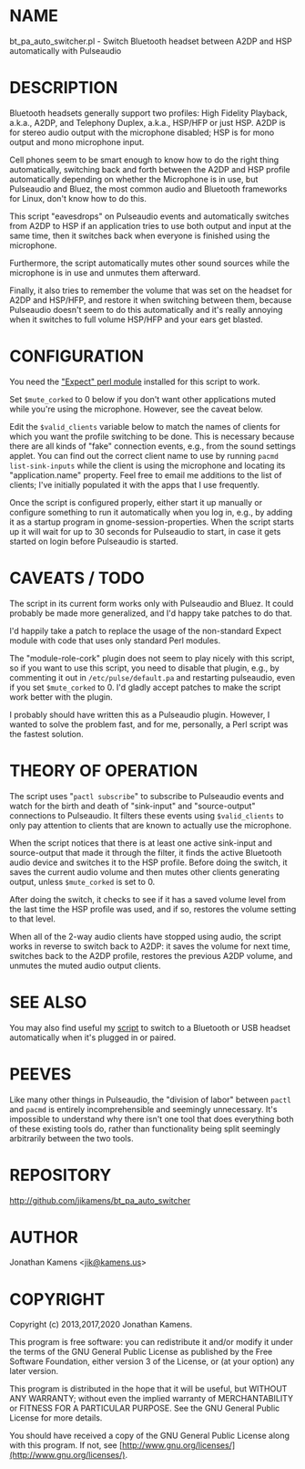 # NAME

bt_pa_auto_switcher.pl - Switch Bluetooth headset between A2DP and HSP
automatically with Pulseaudio

# DESCRIPTION

Bluetooth headsets generally support two profiles: High Fidelity
Playback, a.k.a., A2DP, and Telephony Duplex, a.k.a., HSP/HFP or just
HSP. A2DP is for stereo audio output with the microphone disabled; HSP
is for mono output and mono microphone input.

Cell phones seem to be smart enough to know how to do the right thing
automatically, switching back and forth between the A2DP and HSP
profile automatically depending on whether the Microphone is in use,
but Pulseaudio and Bluez, the most common audio and Bluetooth
frameworks for Linux, don't know how to do this.

This script "eavesdrops" on Pulseaudio events and automatically
switches from A2DP to HSP if an application tries to use both output
and input at the same time, then it switches back when everyone is
finished using the microphone.

Furthermore, the script automatically mutes other sound sources while
the microphone is in use and unmutes them afterward.

Finally, it also tries to remember the volume that was set on the
headset for A2DP and HSP/HFP, and restore it when switching between
them, because Pulseaudio doesn't seem to do this automatically and
it's really annoying when it switches to full volume HSP/HFP and your
ears get blasted.

# CONFIGURATION

You need the ["Expect" perl module](http://search.cpan.org/~rgiersig/Expect-1.21/) installed for
this script to work.

Set `$mute_corked` to 0 below if you don't want other applications
muted while you're using the microphone. However, see the caveat
below.

Edit the `$valid_clients` variable below to match the names of
clients for which you want the profile switching to be done. This is
necessary because there are all kinds of "fake" connection events,
e.g., from the sound settings applet. You can find out the correct
client name to use by running `pacmd list-sink-inputs` while the
client is using the microphone and locating its "application.name"
property.  Feel free to email me additions to the list of clients;
I've initially populated it with the apps that I use frequently.

Once the script is configured properly, either start it up manually or
configure something to run it automatically when you log in, e.g., by
adding it as a startup program in gnome-session-properties. When the
script starts up it will wait for up to 30 seconds for Pulseaudio to
start, in case it gets started on login before Pulseaudio is started.

# CAVEATS / TODO

The script in its current form works only with Pulseaudio and
Bluez. It could probably be made more generalized, and I'd happy take
patches to do that.

I'd happily take a patch to replace the usage of the non-standard
Expect module with code that uses only standard Perl modules.

The "module-role-cork" plugin does not seem to play nicely with this
script, so if you want to use this script, you need to disable that
plugin, e.g., by commenting it out in `/etc/pulse/default.pa` and
restarting pulseaudio, even if you set `$mute_corked` to 0. I'd
gladly accept patches to make the script work better with the plugin.

I probably should have written this as a Pulseaudio plugin. However, I
wanted to solve the problem fast, and for me, personally, a Perl
script was the fastest solution.

# THEORY OF OPERATION

The script uses "`pactl subscribe`" to subscribe to Pulseaudio events
and watch for the birth and death of "sink-input" and "source-output"
connections to Pulseaudio. It filters these events using
`$valid_clients` to only pay attention to clients that are known to
actually use the microphone.

When the script notices that there is at least one active sink-input
and source-output that made it through the filter, it finds the active
Bluetooth audio device and switches it to the HSP profile. Before
doing the switch, it saves the current audio volume and then mutes
other clients generating output, unless `$mute_corked` is set to 0.

After doing the switch, it checks to see if it has a saved volume
level from the last time the HSP profile was used, and if so, restores
the volume setting to that level.

When all of the 2-way audio clients have stopped using audio, the
script works in reverse to switch back to A2DP: it saves the volume
for next time, switches back to the A2DP profile, restores the
previous A2DP volume, and unmutes the muted audio output clients.

# SEE ALSO

You may also find useful my
[script](http://blog.kamens.us/2012/10/05/pulseaudio-switch-to-headset-automatically-when-its-plugged-in-docked/)
to switch to a Bluetooth or USB headset automatically when it's
plugged in or paired.

# PEEVES

Like many other things in Pulseaudio, the "division of labor" between
`pactl` and `pacmd` is entirely incomprehensible and seemingly
unnecessary. It's impossible to understand why there isn't one tool
that does everything both of these existing tools do, rather than
functionality being split seemingly arbitrarily between the two tools.

# REPOSITORY

http://github.com/jikamens/bt_pa_auto_switcher

# AUTHOR

Jonathan Kamens \<jik@kamens.us\>

# COPYRIGHT

Copyright (c) 2013,2017,2020 Jonathan Kamens.

This program is free software: you can redistribute it and/or modify
it under the terms of the GNU General Public License as published by
the Free Software Foundation, either version 3 of the License, or (at
your option) any later version.

This program is distributed in the hope that it will be useful, but
WITHOUT ANY WARRANTY; without even the implied warranty of
MERCHANTABILITY or FITNESS FOR A PARTICULAR PURPOSE.  See the GNU
General Public License for more details.

You should have received a copy of the GNU General Public License
along with this program.  If not, see [http://www.gnu.org/licenses/](http://www.gnu.org/licenses/).
